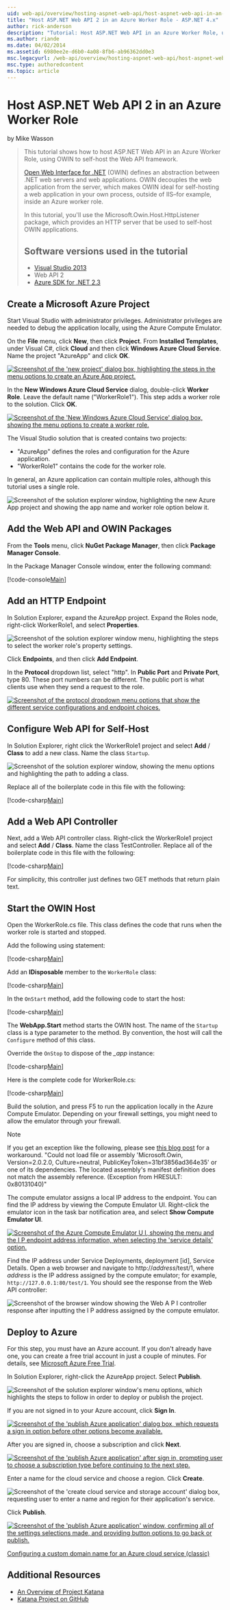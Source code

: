 ```yaml
---
uid: web-api/overview/hosting-aspnet-web-api/host-aspnet-web-api-in-an-azure-worker-role
title: "Host ASP.NET Web API 2 in an Azure Worker Role - ASP.NET 4.x"
author: rick-anderson
description: "Tutorial: Host ASP.NET Web API in an Azure Worker Role, using OWIN to self-host the Web API framework."
ms.author: riande
ms.date: 04/02/2014
ms.assetid: 6980ee2e-d6b0-4a08-8fb6-ab96362dd0e3
msc.legacyurl: /web-api/overview/hosting-aspnet-web-api/host-aspnet-web-api-in-an-azure-worker-role
msc.type: authoredcontent
ms.topic: article
---
```

# Host ASP.NET Web API 2 in an Azure Worker Role

by Mike Wasson

> This tutorial shows how to host ASP.NET Web API in an Azure Worker Role, using OWIN to self-host the Web API framework.
>
> [Open Web Interface for .NET](http://owin.org/) (OWIN) defines an abstraction between .NET web servers and web applications. OWIN decouples the web application from the server, which makes OWIN ideal for self-hosting a web application in your own process, outside of IIS–for example, inside an Azure worker role.
>
> In this tutorial, you'll use the Microsoft.Owin.Host.HttpListener package, which provides an HTTP server that be used to self-host OWIN applications.
>
> ## Software versions used in the tutorial
>
>
> - [Visual Studio 2013](https://my.visualstudio.com/Downloads?q=visual%20studio%202013)
> - Web API 2
> - [Azure SDK for .NET 2.3](https://azure.microsoft.com/downloads/)

## Create a Microsoft Azure Project

Start Visual Studio with administrator privileges. Administrator privileges are needed to debug the application locally, using the Azure Compute Emulator.

On the **File** menu, click **New**, then click **Project**. From **Installed Templates**, under Visual C#, click **Cloud** and then click **Windows Azure Cloud Service**. Name the project "AzureApp" and click **OK**.

[![Screenshot of the 'new project' dialog box, highlighting the steps in the menu options to create an Azure App project.](host-aspnet-web-api-in-an-azure-worker-role/_static/image2.png)](host-aspnet-web-api-in-an-azure-worker-role/_static/image1.png)

In the **New Windows Azure Cloud Service** dialog, double-click **Worker Role**. Leave the default name ("WorkerRole1"). This step adds a worker role to the solution. Click **OK**.

[![Screenshot of the 'New Windows Azure Cloud Service' dialog box, showing the menu options to create a worker role.](host-aspnet-web-api-in-an-azure-worker-role/_static/image4.png)](host-aspnet-web-api-in-an-azure-worker-role/_static/image3.png)

The Visual Studio solution that is created contains two projects:

- &quot;AzureApp&quot; defines the roles and configuration for the Azure application.
- &quot;WorkerRole1&quot; contains the code for the worker role.

In general, an Azure application can contain multiple roles, although this tutorial uses a single role.

![Screenshot of the solution explorer window, highlighting the new Azure App project and showing the app name and worker role option below it.](host-aspnet-web-api-in-an-azure-worker-role/_static/image5.png)

## Add the Web API and OWIN Packages

From the **Tools** menu, click **NuGet Package Manager**, then click **Package Manager Console**.

In the Package Manager Console window, enter the following command:

[!code-console[Main](host-aspnet-web-api-in-an-azure-worker-role/samples/sample1.cmd)]

## Add an HTTP Endpoint

In Solution Explorer, expand the AzureApp project. Expand the Roles node, right-click WorkerRole1, and select **Properties**.

![Screenshot of the solution explorer window menu, highlighting the steps to select the worker role's property settings.](host-aspnet-web-api-in-an-azure-worker-role/_static/image6.png)

Click **Endpoints**, and then click **Add Endpoint**.

In the **Protocol** dropdown list, select "http". In **Public Port** and **Private Port**, type 80. These port numbers can be different. The public port is what clients use when they send a request to the role.

[![Screenshot of the protocol dropdown menu options that show the different service configurations and endpoint choices.](host-aspnet-web-api-in-an-azure-worker-role/_static/image8.png)](host-aspnet-web-api-in-an-azure-worker-role/_static/image7.png)

## Configure Web API for Self-Host

In Solution Explorer, right click the WorkerRole1 project and select **Add** / **Class** to add a new class. Name the class `Startup`.

![Screenshot of the solution explorer window, showing the menu options and highlighting the path to adding a class.](host-aspnet-web-api-in-an-azure-worker-role/_static/image9.png)

Replace all of the boilerplate code in this file with the following:

[!code-csharp[Main](host-aspnet-web-api-in-an-azure-worker-role/samples/sample2.cs)]

## Add a Web API Controller

Next, add a Web API controller class. Right-click the WorkerRole1 project and select **Add** / **Class**. Name the class TestController. Replace all of the boilerplate code in this file with the following:

[!code-csharp[Main](host-aspnet-web-api-in-an-azure-worker-role/samples/sample3.cs)]

For simplicity, this controller just defines two GET methods that return plain text.

## Start the OWIN Host

Open the WorkerRole.cs file. This class defines the code that runs when the worker role is started and stopped.

Add the following using statement:

[!code-csharp[Main](host-aspnet-web-api-in-an-azure-worker-role/samples/sample4.cs)]

Add an **IDisposable** member to the `WorkerRole` class:

[!code-csharp[Main](host-aspnet-web-api-in-an-azure-worker-role/samples/sample5.cs)]

In the `OnStart` method, add the following code to start the host:

[!code-csharp[Main](host-aspnet-web-api-in-an-azure-worker-role/samples/sample6.cs?highlight=5)]

The **WebApp.Start** method starts the OWIN host. The name of the `Startup` class is a type parameter to the method. By convention, the host will call the `Configure` method of this class.

Override the `OnStop` to dispose of the *\_app* instance:

[!code-csharp[Main](host-aspnet-web-api-in-an-azure-worker-role/samples/sample7.cs)]

Here is the complete code for WorkerRole.cs:

[!code-csharp[Main](host-aspnet-web-api-in-an-azure-worker-role/samples/sample8.cs)]

Build the solution, and press F5 to run the application locally in the Azure Compute Emulator. Depending on your firewall settings, you might need to allow the emulator through your firewall.

> [!NOTE]
> If you get an exception like the following, please see [this blog post](/archive/blogs/praburaj/fileloadexception-on-microsoft-owin-when-running-on-worker-role) for a workaround. "Could not load file or assembly 'Microsoft.Owin, Version=2.0.2.0, Culture=neutral, PublicKeyToken=31bf3856ad364e35' or one of its dependencies. The located assembly's manifest definition does not match the assembly reference. (Exception from HRESULT: 0x80131040)"

The compute emulator assigns a local IP address to the endpoint. You can find the IP address by viewing the Compute Emulator UI. Right-click the emulator icon in the task bar notification area, and select **Show Compute Emulator UI**.

[![Screenshot of the Azure Compute Emulator U I, showing the menu and the I P endpoint address information, when selecting the 'service details' option.](host-aspnet-web-api-in-an-azure-worker-role/_static/image11.png)](host-aspnet-web-api-in-an-azure-worker-role/_static/image10.png)

Find the IP address under Service Deployments, deployment [id], Service Details. Open a web browser and navigate to http://<em>address</em>/test/1, where <em>address</em> is the IP address assigned by the compute emulator; for example, `http://127.0.0.1:80/test/1`. You should see the response from the Web API controller:

![Screenshot of the browser window showing the Web A P I controller response after inputting the I P address assigned by the compute emulator.](host-aspnet-web-api-in-an-azure-worker-role/_static/image12.png)

## Deploy to Azure

For this step, you must have an Azure account. If you don't already have one, you can create a free trial account in just a couple of minutes. For details, see [Microsoft Azure Free Trial](https://azure.microsoft.com/pricing/free-trial/?WT.mc_id=A261C142F).

In Solution Explorer, right-click the AzureApp project. Select **Publish**.

![Screenshot of the solution explorer window's menu options, which highlights the steps to follow in order to deploy or publish the project.](host-aspnet-web-api-in-an-azure-worker-role/_static/image13.png)

If you are not signed in to your Azure account, click **Sign In**.

[![Screenshot of the 'publish Azure application' dialog box, which requests a sign in option before other options become available.](host-aspnet-web-api-in-an-azure-worker-role/_static/image15.png)](host-aspnet-web-api-in-an-azure-worker-role/_static/image14.png)

After you are signed in, choose a subscription and click **Next**.

[![Screenshot of the 'publish Azure application' after sign in, prompting user to choose a subscription type before continuing to the next step.](host-aspnet-web-api-in-an-azure-worker-role/_static/image17.png)](host-aspnet-web-api-in-an-azure-worker-role/_static/image16.png)

Enter a name for the cloud service and choose a region. Click **Create**.

![Screenshot of the 'create cloud service and storage account' dialog box, requesting user to enter a name and region for their application's service.](host-aspnet-web-api-in-an-azure-worker-role/_static/image18.png)

Click **Publish**.

[![Screenshot of the 'publish Azure application' window, confirming all of the settings selections made, and providing button options to go back or publish.](host-aspnet-web-api-in-an-azure-worker-role/_static/image20.png)](host-aspnet-web-api-in-an-azure-worker-role/_static/image19.png)

[Configuring a custom domain name for an Azure cloud service (classic)](/azure/cloud-services/cloud-services-custom-domain-name-portal)

## Additional Resources

- [An Overview of Project Katana](../../../aspnet/overview/owin-and-katana/an-overview-of-project-katana.md)
- [Katana Project on GitHub](https://github.com/aspnet/AspNetKatana)
